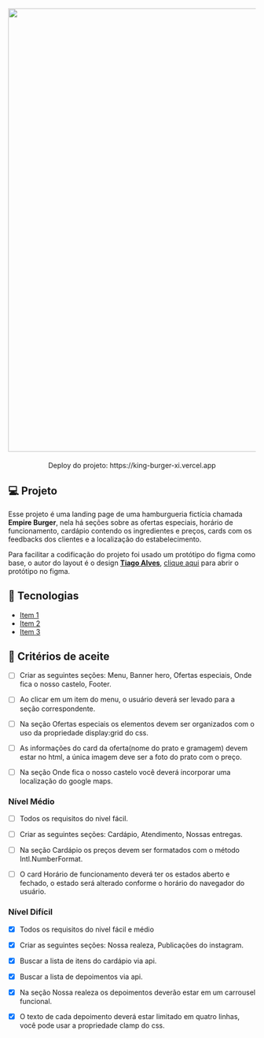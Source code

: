 <h1 align="center">
  <img src="https://user-images.githubusercontent.com/101975205/203318306-6c7a4871-a964-4b16-bf2c-1af981708744.jpeg" width="900px" />
</h1>

<p align="center">
  Deploy do projeto: https://king-burger-xi.vercel.app
  <br/>
</p>


## 💻 Projeto

Esse projeto é uma landing page de uma hamburgueria fictícia chamada **Empire Burger**, nela há seções sobre as ofertas especiais, horário de funcionamento, cardápio contendo os ingredientes e preços, cards com os feedbacks dos clientes e a localização do estabelecimento.

Para facilitar a codificação do projeto foi usado um protótipo do figma como base, o autor do layout é o design [**Tiago Alves**](https://www.behance.net/tiagofenixe9d9), [clique aqui](https://www.figma.com/file/ag4Az50adOF53pBrwI0wFg/Empire-Burger?node-id=0%3A1) para abrir o protótipo no figma.

## 🚀 Tecnologias

- [Item 1](http://localhost:3000/)
- [Item 2](http://localhost:3000/)
- [Item 3](http://localhost:3000/)

## 📝 Critérios de aceite

- [ ] Criar as seguintes seções: Menu, Banner hero, Ofertas especiais, Onde fica o nosso castelo, Footer.

- [ ] Ao clicar em um item do menu, o usuário deverá ser levado para a seção correspondente.

- [ ] Na seção Ofertas especiais os elementos devem ser organizados com o uso da propriedade display:grid do css.

- [ ] As informações do card da oferta(nome do prato e gramagem) devem estar no html, a única imagem deve ser a foto do prato com o preço.

- [ ] Na seção Onde fica o nosso castelo você deverá incorporar uma localização do google maps.

### Nível Médio

- [ ] Todos os requisitos do nivel fácil.

- [ ] Criar as seguintes seções: Cardápio, Atendimento, Nossas entregas.

- [ ] Na seção Cardápio os preços devem ser formatados com o método Intl.NumberFormat.

- [ ] O card Horário de funcionamento deverá ter os estados aberto e fechado, o estado será alterado conforme o horário do navegador do usuário.

### Nível Difícil

- [x] Todos os requisitos do nivel fácil e médio

- [x] Criar as seguintes seções: Nossa realeza, Publicações do instagram.

- [x] Buscar a lista de itens do cardápio via api.

- [x] Buscar a lista de depoimentos via api.

- [x] Na seção Nossa realeza os depoimentos deverão estar em um carrousel funcional.

- [x] O texto de cada depoimento deverá estar limitado em quatro linhas, você pode usar a propriedade clamp do css.
